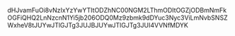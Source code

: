 dHJvamFuOi8vNzIxYzYwYTItODZhNC00NGM2LThmODItOGZjODBmNmFkOGFiQHQ2LnNzcnN1Yi5jb206ODQ0Mz9zbmk9dDYuc3Nyc3ViLmNvbSNSZWxheV8tJUYwJTlGJTg3JUJBJUYwJTlGJTg3JUI4VVNfMDYK